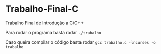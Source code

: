 # Trabalho-Final-C
Trabalho Final de Introdução a C/C++
<p>Para rodar o programa basta rodar <code>./trabalho</code> </p>
<p>Caso queira compilar o código basta rodar <code>gcc trabalho.c -lncurses -o trabalho</code> </p>
